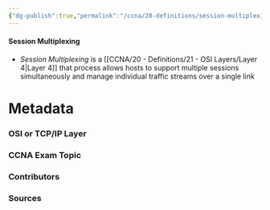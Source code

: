 ```yaml
---
{"dg-publish":true,"permalink":"/ccna/20-definitions/session-multiplexing/","tags":["defs_ccna"],"created":"2023-11-05T10:55:11.000-08:00","updated":"2023-11-07T13:45:36.000-08:00"}
---
```


#### Session Multiplexing
- *Session Multiplexing* is a [[CCNA/20 - Definitions/21 - OSI Layers/Layer 4\|Layer 4]] that process allows hosts to support multiple sessions simultaneously and manage individual traffic streams over a single link

# Metadata
### OSI or TCP/IP Layer

### CCNA Exam Topic

### Contributors

### Sources

